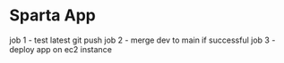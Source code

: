 # Sparta App

job 1 - test latest git push
job 2 - merge dev to main if successful
job 3 - deploy app on ec2 instance
